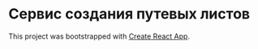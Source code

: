 # Сервис создания путевых листов

This project was bootstrapped with [Create React App](https://github.com/facebook/create-react-app).

